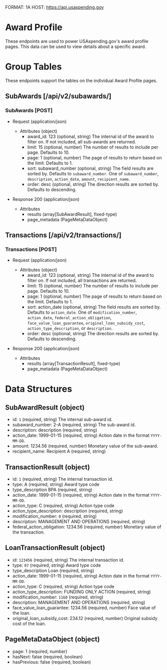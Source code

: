 FORMAT: 1A
HOST: https://api.usaspending.gov

# Award Profile

These endpoints are used to power USAspending.gov's award profile pages. This data can be used to view details
about a specific award. 

# Group Tables

These endpoints support the tables on the individual Award Profile pages.

## SubAwards [/api/v2/subawards/]

### SubAwards [POST]

+ Request (application/json)
    + Attributes (object)
        + award_id: 123 (optional, string)
            The internal id of the award to filter on. If not included, all sub-awards are returned.
        + limit: 15 (optional, number)
            The number of results to include per page. Defaults to 10.
        + page: 1 (optional, number)
            The page of results to return based on the limit. Defaults to 1.
        + sort: subaward_number (optional, string)
            The field results are sorted by. Defaults to `subaward_number`. One of `subaward_number`, `description`, `action_date`, `amount`, `recipient_name`.
        + order: desc (optional, string)
            The direction results are sorted by. Defaults to descending.
        
+ Response 200 (application/json)
    + Attributes
        + results (array[SubAwardResult], fixed-type)
        + page_metadata (PageMetaDataObject)
        
## Transactions [/api/v2/transactions/]

### Transactions [POST]

+ Request (application/json)
    + Attributes (object)
        + award_id: 123 (optional, string)
            The internal id of the award to filter on. If not included, all transactions are returned.
        + limit: 15 (optional, number)
            The number of results to include per page. Defaults to 10.
        + page: 1 (optional, number)
            The page of results to return based on the limit. Defaults to 1.
        + sort: action_date (optional, string)
            The field results are sorted by. Defaults to `action_date`. One of `modification_number`, `action_date`, `federal_action_obligation`, 
            `face_value_loan_guarantee`, `original_loan_subsidy_cost`, `action_type_description`, or `description`.
        + order: desc (optional, string)
            The direction results are sorted by. Defaults to descending.
        
+ Response 200 (application/json)
    + Attributes
        + results (array[TransactionResult], fixed-type)
        + page_metadata (PageMetaDataObject)

        
# Data Structures

## SubAwardResult (object)
+ id: `1` (required, string)
    The internal sub-award id.
+ subaward_number: 2-A (required, string)
    The sub-award id.
+ description: description (required, string)
+ action_date: 1999-01-15 (required, string) 
    Action date in the format `YYYY-MM-DD`.
+ amount: 1234.56 (required, number)
    Monetary value of the sub-award.
+ recipient_name: Recipient A (required, string)
    
## TransactionResult (object)
+ id: `1` (required, string)
    The internal transaction id.
+ type: A (required, string)
    Award type code
+ type_description BPA (required, string)
+ action_date: 1999-01-15 (required, string) 
    Action date in the format `YYYY-MM-DD`.
+ action_type: C (required, string)
    Action type code
+ action_type_description: description (required, string)
+ modification_number: `0` (required, string)
+ description: MANAGEMENT AND OPERATIONS (required, string)
+ federal_action_obligation: 1234.56 (required, number)
    Monetary value of the transaction.
    
## LoanTransactionResult (object)
+ id: `123456` (required, string)
    The internal transaction id.
+ type: `07` (required, string)
    Award type code 
+ type_description Loan (required, string)
+ action_date: 1999-01-15 (required, string) 
    Action date in the format `YYYY-MM-DD`.
+ action_type: C (required, string)
    Action type code
+ action_type_description: FUNDING ONLY ACTION (required, string)
+ modification_number: `1160` (required, string)
+ description: MANAGEMENT AND OPERATIONS (required, string)
+ face_value_loan_guarantee: 1234.56 (required, number)
    Face value of the loan. 
+ original_loan_subsidy_cost: 234.12 (required, number)
    Original subsidy cost of the loan.  

## PageMetaDataObject (object)
+ page: 1 (required, number)
+ hasNext: false (required, boolean)
+ hasPrevious: false (required, boolean)
